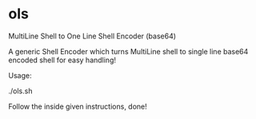 # ols
MultiLine Shell to One Line Shell Encoder (base64)

A generic Shell Encoder which turns MultiLine shell to single line base64 encoded shell for easy handling!

Usage:

./ols.sh

Follow the inside given instructions, done!

